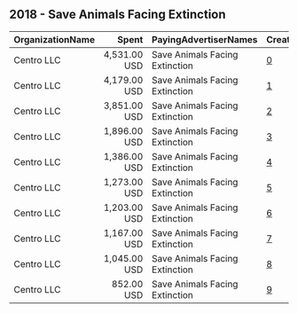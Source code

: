 ## 2018 - Save Animals Facing Extinction 
|OrganizationName|Spent|PayingAdvertiserNames|CreativeUrls|Impressions|Genders|AgeBrackets|CountryCodes|BillingAddresses|CandidateBallotInformation|
|:---|---:|:---|:---|---:|:---|:---|:---|:---|:---|
|Centro LLC|4,531.00 USD|Save Animals Facing Extinction|[0](https://www.snap.com/political-ads/asset/2caf6d1a8f425fb3d7068d55ca6a71e875dbf2760d340ee3a3af5fe07c6bc7b2?mediaType=mp4)|1,181,641||18-34|united states|"11 E. Madison Ave. 6th Floor,,,Chicago,60602,US"||
|Centro LLC|4,179.00 USD|Save Animals Facing Extinction|[1](https://www.snap.com/political-ads/asset/782e17ce5a43d84f65b660fec1e406e98034aa88c961273b04a47d504d21a660?mediaType=mp4)|990,392||18-34|united states|"11 E. Madison Ave. 6th Floor,,,Chicago,60602,US"||
|Centro LLC|3,851.00 USD|Save Animals Facing Extinction|[2](https://www.snap.com/political-ads/asset/f9d969e1fc6e5120cf2a6f3f80505de7d5f24fa31cbef532e9c05fdc3f7f3acc?mediaType=mp4)|1,051,036||18-34|united states|"11 E. Madison Ave. 6th Floor,,,Chicago,60602,US"||
|Centro LLC|1,896.00 USD|Save Animals Facing Extinction|[3](https://www.snap.com/political-ads/asset/f9d969e1fc6e5120cf2a6f3f80505de7d5f24fa31cbef532e9c05fdc3f7f3acc?mediaType=mp4)|511,362||18-34|united states|"11 E. Madison Ave. 6th Floor,,,Chicago,60602,US"||
|Centro LLC|1,386.00 USD|Save Animals Facing Extinction|[4](https://www.snap.com/political-ads/asset/f9d969e1fc6e5120cf2a6f3f80505de7d5f24fa31cbef532e9c05fdc3f7f3acc?mediaType=mp4)|411,599||18-34|united states|"11 E. Madison Ave. 6th Floor,,,Chicago,60602,US"||
|Centro LLC|1,273.00 USD|Save Animals Facing Extinction|[5](https://www.snap.com/political-ads/asset/782e17ce5a43d84f65b660fec1e406e98034aa88c961273b04a47d504d21a660?mediaType=mp4)|409,150||18-34|united states|"11 E. Madison Ave. 6th Floor,,,Chicago,60602,US"||
|Centro LLC|1,203.00 USD|Save Animals Facing Extinction|[6](https://www.snap.com/political-ads/asset/2caf6d1a8f425fb3d7068d55ca6a71e875dbf2760d340ee3a3af5fe07c6bc7b2?mediaType=mp4)|354,027||18-34|united states|"11 E. Madison Ave. 6th Floor,,,Chicago,60602,US"||
|Centro LLC|1,167.00 USD|Save Animals Facing Extinction|[7](https://www.snap.com/political-ads/asset/f9d969e1fc6e5120cf2a6f3f80505de7d5f24fa31cbef532e9c05fdc3f7f3acc?mediaType=mp4)|318,943||18-34|united states|"11 E. Madison Ave. 6th Floor,,,Chicago,60602,US"||
|Centro LLC|1,045.00 USD|Save Animals Facing Extinction|[8](https://www.snap.com/political-ads/asset/782e17ce5a43d84f65b660fec1e406e98034aa88c961273b04a47d504d21a660?mediaType=mp4)|309,853||18-34|united states|"11 E. Madison Ave. 6th Floor,,,Chicago,60602,US"||
|Centro LLC|852.00 USD|Save Animals Facing Extinction|[9](https://www.snap.com/political-ads/asset/2caf6d1a8f425fb3d7068d55ca6a71e875dbf2760d340ee3a3af5fe07c6bc7b2?mediaType=mp4)|228,193||18-34|united states|"11 E. Madison Ave. 6th Floor,,,Chicago,60602,US"||
